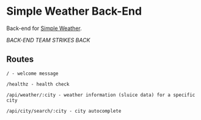 # Simple Weather Back-End

Back-end for [Simple Weather](https://github.com/bry-an/simple-weather).

_BACK-END TEAM STRIKES BACK_

## Routes

```
/ - welcome message
```

```
/healthz - health check
```

```
/api/weather/:city - weather information (sluice data) for a specific city
```

```
/api/city/search/:city - city autocomplete
```
